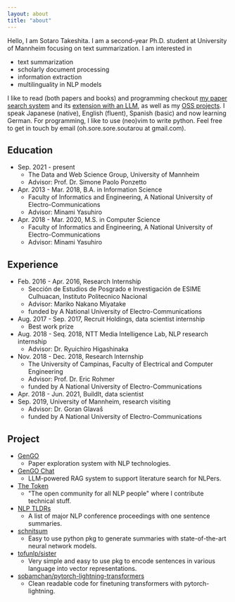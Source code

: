 ```yaml
---
layout: about
title: "about"
---
```


Hello, I am Sotaro Takeshita. I am a second-year Ph.D. student at University of Mannheim focusing on text summarization.
I am interested in 

- text summarization
- scholarly document processing
- information extraction
- multilinguality in NLP models

I like to read (both papers and books) and programming checkout [my paper search system](https://gengo.sotaro.io) and its [extension with an LLM](https://gengo-chat.sotaro.io), as well as my [OSS projects](https://github.com/sobamchan).
I speak Japanese (native), English (fluent), Spanish (basic) and now learning German.
For programming, I like to use (neo)vim to write python.
Feel free to get in touch by email (oh.sore.sore.soutarou at gmail.com).

## Education

- Sep. 2021 - present
  - The Data and Web Science Group, University of Mannheim
  - Advisor: Prof. Dr. Simone Paolo Ponzetto
- Apr. 2013 - Mar. 2018, B.A. in Information Science
  - Faculty of Informatics and Engineering, A National University of Electro-Communications
  - Advisor: Minami Yasuhiro
- Apr. 2018 - Mar. 2020, M.S. in Computer Science
  - Faculty of Informatics and Engineering, A National University of Electro-Communications
  - Advisor: Minami Yasuhiro

## Experience
- Feb. 2016 - Apr. 2016, Research Internship
  -   Sección de Estudios de Posgrado e Investigación de ESIME Culhuacan, Instituto Politecnico Nacional
  -   Advisor: Mariko Nakano Miyatake
  -   funded by A National University of Electro-Communications
- Aug. 2017 - Sep. 2017, Recruit Holdings, data scientist internship
  -   Best work prize
- Aug. 2018 - Seq. 2018, NTT Media Intelligence Lab, NLP research internship
  - Advisor: Dr. Ryuichiro Higashinaka
- Nov. 2018 - Dec. 2018, Research Internship
  - The University of Campinas, Faculty of Electrical and Computer Engineering
  - Advisor: Prof. Dr. Eric Rohmer
  - funded by A National University of Electro-Communications
- Apr. 2018 - Jun. 2021, BuildIt, data scientist
- Sep. 2019, University of Mannheim, research visiting
  - Advisor: Dr. Goran Glavaš
  - funded by A National University of Electro-Communications


## Project

- [GenGO](https://gengo.sotaro.io)
  - Paper exploration system with NLP technologies.
- [GenGO Chat](https://gengo-chat.sotaro.io)
  - LLM-powered RAG system to support literature search for NLPers.
- [The Token](https://the-token.org/)
  - "The open community for all NLP people" where I contribute technical stuff.
- [NLP TLDRs](https://sotaro.io/tldrs)
  - A list of major NLP conference proceedings with one sentence summaries.
- [schnitsum](https://github.com/sobamchan/schnitsum/)
  - Easy to use python pkg to generate summaries with state-of-the-art neural network models.
- [tofunlp/sister](https://github.com/tofunlp/sister)
  - Very simple and easy to use pkg to encode sentences in various language into vector representations.
- [sobamchan/pytorch-lightning-transformers](https://github.com/sobamchan/pytorch-lightning-transformers)
  - Clean readable code for finetuning transformers with pytorch-lightning.


